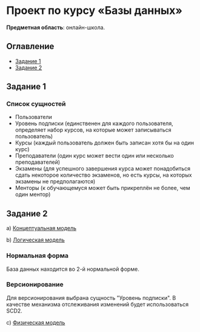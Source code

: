 # Проект по курсу «Базы данных»
__Предметная область__: онлайн-школа. 

## Оглавление 
* [Задание 1](#задание-1) 
* [Задание 2](#задание-2)


## Задание 1
### Список сущностей
- Пользователи 
- Уровень подписки (единственен для каждого пользователя, определяет набор курсов, на которые может записываться пользователь)
- Курсы (каждый пользователь должен быть записан хотя бы на один курс)
- Преподаватели (один курс может вести один или несколько преподавателей)
- Экзамены (для успешного завершения курса может понадобиться сдать некоторое количество экзаменов, но есть курсы, на которых экзамены не предполагаются)
- Менторы (к обучающемуся может быть прикреплён не более, чем один ментор)

## Задание 2
a) [Концептуальная модель](models/conceptual_model.png)

b) [Логическая модель](models/logical_model.png)

### Нормальная форма
База данных находится во 2-й нормальной форме.

### Версионирование
Для версионирования выбрана сущность "Уровень подписки". В качестве механизма отслеживания изменений будет использоваться SCD2.

c) [Физическая модель](models/physical_model.pdf) 